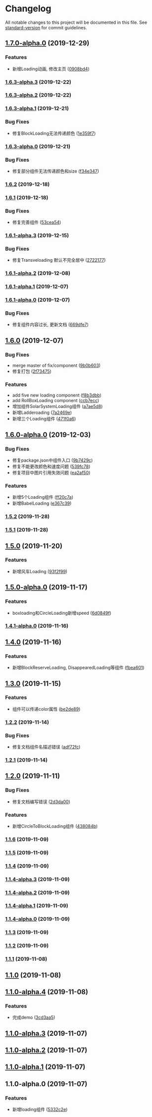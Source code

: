 # Changelog

All notable changes to this project will be documented in this file. See [standard-version](https://github.com/conventional-changelog/standard-version) for commit guidelines.

## [1.7.0-alpha.0](https://github.com/sixiaodong123/react-loading/compare/v1.6.3-alpha.3...v1.7.0-alpha.0) (2019-12-29)


### Features

* 新增Loading动画, 修改主页 ([0908bd4](https://github.com/sixiaodong123/react-loading/commit/0908bd4))



### [1.6.3-alpha.3](https://github.com/sixiaodong123/react-loading/compare/v1.6.3-alpha.2...v1.6.3-alpha.3) (2019-12-22)



### [1.6.3-alpha.2](https://github.com/sixiaodong123/react-loading/compare/v1.6.3-alpha.1...v1.6.3-alpha.2) (2019-12-22)



### [1.6.3-alpha.1](https://github.com/sixiaodong123/react-loading/compare/v1.6.3-alpha.0...v1.6.3-alpha.1) (2019-12-21)


### Bug Fixes

* 修复BlockLoading无法传递颜色 ([1e359f7](https://github.com/sixiaodong123/react-loading/commit/1e359f7))



### [1.6.3-alpha.0](https://github.com/sixiaodong123/react-loading/compare/v1.6.2...v1.6.3-alpha.0) (2019-12-21)


### Bug Fixes

* 修复部分组件无法传递颜色和size ([f34e347](https://github.com/sixiaodong123/react-loading/commit/f34e347))



### [1.6.2](https://github.com/sixiaodong123/react-loading/compare/v1.6.1...v1.6.2) (2019-12-18)



### [1.6.1](https://github.com/sixiaodong123/react-loading/compare/v1.6.1-alpha.3...v1.6.1) (2019-12-18)


### Bug Fixes

* 修复完善组件 ([53cea54](https://github.com/sixiaodong123/react-loading/commit/53cea54))



### [1.6.1-alpha.3](https://github.com/sixiaodong123/react-loading/compare/v1.6.1-alpha.2...v1.6.1-alpha.3) (2019-12-15)


### Bug Fixes

* 修复Transveloading 默认不完全居中 ([2722177](https://github.com/sixiaodong123/react-loading/commit/2722177))



### [1.6.1-alpha.2](https://github.com/sixiaodong123/react-loading/compare/v1.6.1-alpha.1...v1.6.1-alpha.2) (2019-12-08)



### [1.6.1-alpha.1](https://github.com/sixiaodong123/react-loading/compare/v1.6.1-alpha.0...v1.6.1-alpha.1) (2019-12-07)



### [1.6.1-alpha.0](https://github.com/sixiaodong123/react-loading/compare/v1.6.0...v1.6.1-alpha.0) (2019-12-07)


### Bug Fixes

* 修复组件内容过长, 更新文档 ([669dfe7](https://github.com/sixiaodong123/react-loading/commit/669dfe7))



## [1.6.0](https://github.com/sixiaodong123/react-loading/compare/v1.6.0-alpha.0...v1.6.0) (2019-12-07)


### Bug Fixes

*  merge master of fix/component ([9b0b603](https://github.com/sixiaodong123/react-loading/commit/9b0b603))
* 修复打包 ([2f73475](https://github.com/sixiaodong123/react-loading/commit/2f73475))


### Features

* add five new loading component ([f8b3dbb](https://github.com/sixiaodong123/react-loading/commit/f8b3dbb))
* add RollBoxLoading component ([ccb7ecc](https://github.com/sixiaodong123/react-loading/commit/ccb7ecc))
* 增加组件SolarSystemLoading组件 ([a7ae5d8](https://github.com/sixiaodong123/react-loading/commit/a7ae5d8))
* 新增Ladderoading ([7a2469e](https://github.com/sixiaodong123/react-loading/commit/7a2469e))
* 新增三个Loading组件 ([471f0a6](https://github.com/sixiaodong123/react-loading/commit/471f0a6))



## [1.6.0-alpha.0](https://github.com/sixiaodong123/react-loading/compare/v1.5.2...v1.6.0-alpha.0) (2019-12-03)


### Bug Fixes

* 修复package.json中组件入口 ([9b7429c](https://github.com/sixiaodong123/react-loading/commit/9b7429c))
* 修复不能更改颜色和速度问题 ([539fc78](https://github.com/sixiaodong123/react-loading/commit/539fc78))
* 修复项目中图片引用失效问题 ([ea2af50](https://github.com/sixiaodong123/react-loading/commit/ea2af50))


### Features

* 新增5个Loading组件 ([ff20c7a](https://github.com/sixiaodong123/react-loading/commit/ff20c7a))
* 新增BabelLoading ([e367c39](https://github.com/sixiaodong123/react-loading/commit/e367c39))



### [1.5.2](https://github.com/sixiaodong123/react-loading/compare/v1.5.0...v1.5.2) (2019-11-28)



### [1.5.1](https://github.com/sixiaodong123/react-loading/compare/v1.5.0...v1.5.1) (2019-11-28)



## [1.5.0](https://github.com/sixiaodong123/react-loading/compare/v1.5.0-alpha.0...v1.5.0) (2019-11-20)


### Features

* 新增风车Loading ([93f2f99](https://github.com/sixiaodong123/react-loading/commit/93f2f99))



## [1.5.0-alpha.0](https://github.com/sixiaodong123/react-loading/compare/v1.4.1-alpha.0...v1.5.0-alpha.0) (2019-11-17)


### Features

* boxloading和CircleLoading新增speed ([6d0849f](https://github.com/sixiaodong123/react-loading/commit/6d0849f))



### [1.4.1-alpha.0](https://github.com/sixiaodong123/react-loading/compare/v1.4.0...v1.4.1-alpha.0) (2019-11-16)



## [1.4.0](https://github.com/sixiaodong123/react-loading/compare/v1.3.0...v1.4.0) (2019-11-16)


### Features

* 新增BlockReserveLoading, DisappearedLoading等组件 ([fbea601](https://github.com/sixiaodong123/react-loading/commit/fbea601))



## [1.3.0](https://github.com/sixiaodong123/react-loading/compare/v1.2.2...v1.3.0) (2019-11-15)


### Features

* 组件可以传递color属性 ([be2de89](https://github.com/sixiaodong123/react-loading/commit/be2de89))



### [1.2.2](https://github.com/sixiaodong123/react-loading/compare/v1.2.1...v1.2.2) (2019-11-14)


### Bug Fixes

* 修复文档组件名描述错误 ([adf72fc](https://github.com/sixiaodong123/react-loading/commit/adf72fc))



### [1.2.1](https://github.com/sixiaodong123/react-loading/compare/v1.2.0...v1.2.1) (2019-11-14)



## [1.2.0](https://github.com/sixiaodong123/react-loading/compare/v1.1.6...v1.2.0) (2019-11-11)


### Bug Fixes

* 修复文档编写错误 ([2d3da00](https://github.com/sixiaodong123/react-loading/commit/2d3da00))


### Features

* 新增CircleToBlockLoading组件 ([438084b](https://github.com/sixiaodong123/react-loading/commit/438084b))



### [1.1.6](https://github.com/sixiaodong123/react-loading/compare/v1.1.5...v1.1.6) (2019-11-09)



### [1.1.5](https://github.com/sixiaodong123/react-loading/compare/v1.1.4...v1.1.5) (2019-11-09)



### [1.1.4](https://github.com/sixiaodong123/react-loading/compare/v1.1.4-alpha.2...v1.1.4) (2019-11-09)



### [1.1.4-alpha.3](https://github.com/sixiaodong123/react-loading/compare/v1.1.4-alpha.2...v1.1.4-alpha.3) (2019-11-09)



### [1.1.4-alpha.2](https://github.com/sixiaodong123/react-loading/compare/v1.1.4-alpha.0...v1.1.4-alpha.2) (2019-11-09)



### [1.1.4-alpha.1](https://github.com/sixiaodong123/react-loading/compare/v1.1.4-alpha.0...v1.1.4-alpha.1) (2019-11-09)



### [1.1.4-alpha.0](https://github.com/sixiaodong123/react-loading/compare/v1.1.3...v1.1.4-alpha.0) (2019-11-09)



### [1.1.3](https://github.com/sixiaodong123/react-loading/compare/v1.1.2...v1.1.3) (2019-11-09)



### [1.1.2](https://github.com/sixiaodong123/react-loading/compare/v1.1.1...v1.1.2) (2019-11-09)



### [1.1.1](https://github.com/sixiaodong123/react-loading/compare/v1.1.0-alpha.4...v1.1.1) (2019-11-08)



## [1.1.0](https://github.com/sixiaodong123/react-loading/compare/v1.1.0-alpha.4...v1.1.0) (2019-11-08)



## [1.1.0-alpha.4](https://github.com/sixiaodong123/react-loading/compare/v1.1.0-alpha.3...v1.1.0-alpha.4) (2019-11-08)


### Features

* 完成demo ([3cd3aa5](https://github.com/sixiaodong123/react-loading/commit/3cd3aa5))



## [1.1.0-alpha.3](https://github.com/sixiaodong123/react-loading/compare/v1.1.0-alpha.2...v1.1.0-alpha.3) (2019-11-07)



## [1.1.0-alpha.2](https://github.com/sixiaodong123/react-loading/compare/v1.1.0-alpha.1...v1.1.0-alpha.2) (2019-11-07)



## [1.1.0-alpha.1](https://github.com/sixiaodong123/react-loading/compare/v1.1.0-alpha.0...v1.1.0-alpha.1) (2019-11-07)



## 1.1.0-alpha.0 (2019-11-07)


### Features

* 新增loading组件 ([5332c2e](https://github.com/sixiaodong123/react-loading/commit/5332c2e))
